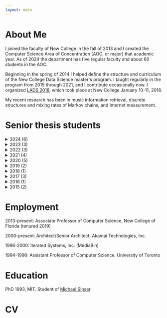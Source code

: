 ```yaml
---
layout: main
---
```


# About Me

I joined the faculty of New College in the fall of 2013 and I created the Computer Science Area of Concentration (AOC, or major) that academic year. As of 2024 the department has five regular faculty and about 60 students in the AOC.

Beginning in the spring of 2014 I helped define the structure and curriculum of the New College Data Science master's program. I taught regularly in the program from 2015 through 2021, and I contribute occasionally now. I organized [LADS 2018](ladsworkshop2018), which took place at New College January 10-11, 2018.

My recent research has been in music information retrieval, discrete structures and mixing rates of Markov chains, and Internet measurement.

# Senior thesis students
<details markdown=1>
  <summary>2024 (6)</summary>

- [Ahmet Cemek](https://www.linkedin.com/in/samicemek/), "Studying The Effects Of Score Differential On Offensive Output When Evaluating Team Performance In Soccer" (with Prof. Andrey Skripnikov).
- [Hunter Chasens](https://www.linkedin.com/in/hunter-chasens/), "The Discovery, Disclosure, and Investigation of cve-2024-25825."
- [Zachary East](https://www.linkedin.com/in/zachary-east/), "Effects of COVID-19 on the PC and PC Games Market: An Analysis of Time Use."
- [Chloe Jones](https://www.linkedin.com/in/chloe-jones-b165b1270/), "OCR of Greek."
- [Sebastian Mark](https://www.linkedin.com/in/sebastian-mark-89a95322/), "Sleep."
- [Damien Razdan](https://www.linkedin.com/in/damien-razdan-4258581aa/), "Honorguard: A Visual Novel/RPG Experience."
</details>
<details markdown=1>
  <summary>2023 (3)</summary>

- [Devon Gardner](https://www.linkedin.com/in/devon-gardner/), "Exploring Robot Kinematics: an Engineering Approach."
- [Robert Kleszczynski](https://www.linkedin.com/in/robert-kleszczynski/), "Play it for me. A Study in Melodic Password Usability."
- [Vlad Tsimoshchanka](https://www.linkedin.com/in/vlad-tsimoshchanka-91a244217/), "Logos Sanctum: Endless Tomes of Knowledge You Create."
</details>
<details markdown=1>
  <summary>2022 (3)</summary>

- [Jacob Adkins](https://www.linkedin.com/in/jacob-adkins99/), "Single-Agent and Multi-Agent Bandits."
- [Atalay Kutlay](https://www.linkedin.com/in/atalay-kutlay/), "Effects Of Multicollinearity in Variable Selection Algorithms" (with Prof. Andrey Skripnikov).
- [Austin LoPresto](https://www.linkedin.com/in/austin-lopresto/), "Automated Modernization of Shakespearean English: Using Natural Language Processing to Capture Writing Style."
</details>
<details markdown=1>
  <summary>2021 (4)</summary>

- [Trevor Flint](https://www.linkedin.com/in/trevor-flint-b2a194210/), "Creating a Hero Recommender System for Newer Players in DOTA 2."
- [Amelia Maddox](https://www.linkedin.com/in/amelia-maddox/), "Dance of the Soul: An AI Chhoreographer."
- [Peter Chief Nelson](https://www.linkedin.com/in/chief-nelson-965a3a180/), "Making a First-Person Shooter in Unity."
- [Maria Shehata](https://www.linkedin.com/in/mariashehata/), "Group Delivery iOS App."
</details>
<details markdown=1>
  <summary>2020 (5)</summary>

- [Serena Bonci](https://www.linkedin.com/in/serenaebonci/), "Using Sustainable Development to Mitigate and Respond to Climate Change: A Data Analysis of Climate Change in Taiwan using R."
- [Rain Kwan](https://www.linkedin.com/in/rain-kwan/), "Clustering Heart Disease Patients Using Machine Learning."
- [Thomas J. Maranzatto](https://tmaran2.people.uic.edu/), "Tree Trace Reconstruction: Some Results."
- [Dylan Purvis](https://www.linkedin.com/in/dylan-purvis-853b25b7/), "Raspberry Pi Granular Synthesizer."
- [Erik Ridd](https://www.linkedin.com/in/erik-c-ridd/), "Circus Lyfe: A Narrative Life Simulation Game."
</details>
<details markdown=1>
  <summary>2019 (2)</summary>

- [Andrey Leonov](https://www.linkedin.com/in/andrew-leonov-612863191/), "IN RUST WE TRUST: Integrating Rust code into a C codebase on MINIX 3."
- Diana Tarazi, software engineer at MasterCard. "NCF Mobile: A Mobile Application to Provide Centralized Information About Services and Resources at New College."
</details>
<details markdown=1>
  <summary>2018 (1)</summary>

- Sarah Cohen, "You Will Be Wrong a Lot, and That’s OK: An Introduction to Computational Thinking and Other Life Skills."
</details>
<details markdown=1>
  <summary>2017 (3)</summary>

- [David Duffrin](https://www.linkedin.com/in/david-duffrin-26b4274b/), "Estimating the Pronunciation of Japanese Kanji." 
- [Ben Carothers](https://www.linkedin.com/in/btcrs/), "Building Monitored, Secured, And Self-sustaining IOT Hydroponic Gardens."
- [Sarah Russell](https://www.linkedin.com/in/sarah-russell-457478b5/), "Gambit of One: Game Development and the Role-Playing Game."
</details>
<details markdown=1>
  <summary>2016 (1)</summary>

- Vinushka Schalk, software engineer at Akamai Technologies, Inc. "Silicon Chemist 3: Guiding students through electron flow pathways", with a Web application for solving chemical reaction problems.
</details>
<details markdown=1>
  <summary>2015 (2)</summary>

- [David Weinstein](https://www.linkedin.com/in/davidhweinstein), "Infocatch: A more powerful feed provider built on Webscraping."
- [Calvin Troutt](https://www.linkedin.com/in/calvin-troutt-70b47357), "Competency Assessment and IRT", with a Web application for the New College Calculus readiness test. 
</details>

# Employment

2013-present: Associate Professor of Computer Science, New College of Florida (tenured 2019)

2000-present: Architect/Senior Architect, Akamai Technologies, Inc.

1996-2000: Iterated Systems, Inc. (MediaBin)

1994-1996: Assistant Professor of Computer Science, University of Toronto

# Education

PhD 1993, MIT. Student of [Michael Sipser](http://www-math.mit.edu/~sipser).

# CV
